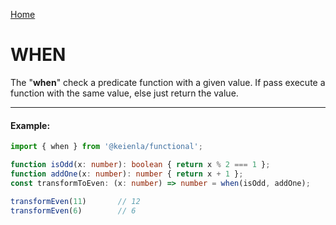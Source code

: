 [Home]('./../../../README.md)

# WHEN

The "**when**" check a predicate function with a given value. If pass execute a function with the same value, else just return the value.

--------------
#### Example:
``` typescript
import { when } from '@keienla/functional';

function isOdd(x: number): boolean { return x % 2 === 1 };
function addOne(x: number): number { return x + 1 };
const transformToEven: (x: number) => number = when(isOdd, addOne);

transformEven(11)       // 12
transformEven(6)        // 6
```
